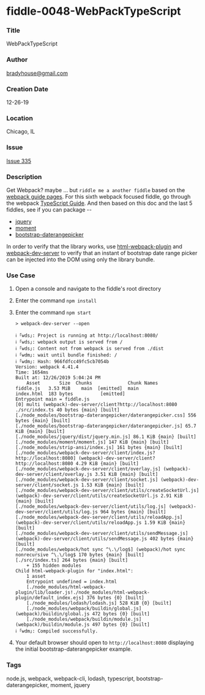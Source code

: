 fiddle-0048-WebPackTypeScript
======

### Title <a name="title"></a>

WebPackTypeScript


### Author <a name="author"></a>

bradyhouse@gmail.com


### Creation Date <a name="creation-date"></a>

12-26-19


### Location <a name="location"></a>

Chicago, IL


### Issue <a name="issue"></a>

[Issue 335](https://github.com/bradyhouse/house/issues/335)


### Description <a name="description"></a>

Get Webpack? maybe ... but `riddle me a another fiddle` based on the [webpack guide pages](https://webpack.js.org/guides). For this sixth webpack focused fiddle, go through the webpack [TypeScript Guide](https://webpack.js.org/guides/typescript/). And then based on this doc and the last 5 fiddles, see if you can package --

*   [jquery](https://www.npmjs.com/package/jquery)
*   [moment](https://www.npmjs.com/package/moment)
*   [bootstrap-daterangepicker](https://www.npmjs.com/package/bootstrap-daterangepicker)

In order to verify that the library works, use [html-webpack-plugin](https://github.com/jantimon/html-webpack-plugin) and [webpack-dev-server](https://webpack.js.org/configuration/dev-server) to verify that an instant of bootstrap date range picker can
be injected into the DOM using only the library bundle.


### Use Case<a name="use-case"></a>

1.  Open a console and navigate to the fiddle's root directory
2.  Enter the command `npm install`
3.  Enter the command `npm start`

        > webpack-dev-server --open

        ℹ ｢wds｣: Project is running at http://localhost:8080/
        ℹ ｢wds｣: webpack output is served from /
        ℹ ｢wds｣: Content not from webpack is served from ./dist
        ℹ ｢wdm｣: wait until bundle finished: /
        ℹ ｢wdm｣: Hash: 966fdfcc49fc5cb7054b
        Version: webpack 4.41.4
        Time: 1654ms
        Built at: 12/26/2019 5:04:24 PM
            Asset       Size  Chunks             Chunk Names
        fiddle.js   3.53 MiB    main  [emitted]  main
        index.html  183 bytes          [emitted]
        Entrypoint main = fiddle.js
        [0] multi (webpack)-dev-server/client?http://localhost:8080 ./src/index.ts 40 bytes {main} [built]
        [./node_modules/bootstrap-daterangepicker/daterangepicker.css] 556 bytes {main} [built]
        [./node_modules/bootstrap-daterangepicker/daterangepicker.js] 65.7 KiB {main} [built]
        [./node_modules/jquery/dist/jquery.min.js] 86.1 KiB {main} [built]
        [./node_modules/moment/moment.js] 147 KiB {main} [built]
        [./node_modules/strip-ansi/index.js] 161 bytes {main} [built]
        [./node_modules/webpack-dev-server/client/index.js?http://localhost:8080] (webpack)-dev-server/client?http://localhost:8080 4.29 KiB {main} [built]
        [./node_modules/webpack-dev-server/client/overlay.js] (webpack)-dev-server/client/overlay.js 3.51 KiB {main} [built]
        [./node_modules/webpack-dev-server/client/socket.js] (webpack)-dev-server/client/socket.js 1.53 KiB {main} [built]
        [./node_modules/webpack-dev-server/client/utils/createSocketUrl.js] (webpack)-dev-server/client/utils/createSocketUrl.js 2.91 KiB {main} [built]
        [./node_modules/webpack-dev-server/client/utils/log.js] (webpack)-dev-server/client/utils/log.js 964 bytes {main} [built]
        [./node_modules/webpack-dev-server/client/utils/reloadApp.js] (webpack)-dev-server/client/utils/reloadApp.js 1.59 KiB {main} [built]
        [./node_modules/webpack-dev-server/client/utils/sendMessage.js] (webpack)-dev-server/client/utils/sendMessage.js 402 bytes {main} [built]
        [./node_modules/webpack/hot sync ^\.\/log$] (webpack)/hot sync nonrecursive ^\.\/log$ 170 bytes {main} [built]
        [./src/index.ts] 264 bytes {main} [built]
            + 155 hidden modules
        Child html-webpack-plugin for "index.html":
            1 asset
            Entrypoint undefined = index.html
            [./node_modules/html-webpack-plugin/lib/loader.js!./node_modules/html-webpack-plugin/default_index.ejs] 376 bytes {0} [built]
            [./node_modules/lodash/lodash.js] 528 KiB {0} [built]
            [./node_modules/webpack/buildin/global.js] (webpack)/buildin/global.js 472 bytes {0} [built]
            [./node_modules/webpack/buildin/module.js] (webpack)/buildin/module.js 497 bytes {0} [built]
        ℹ ｢wdm｣: Compiled successfully.
      
4.  Your default browser should open to `http://localhost:8080` displaying the initial bootstrap-daterangepicker example.


### Tags <a name="tags"></a>

node.js, webpack, webpack-cli, lodash, typescript, bootstrap-daterangepicker, moment, jquery
